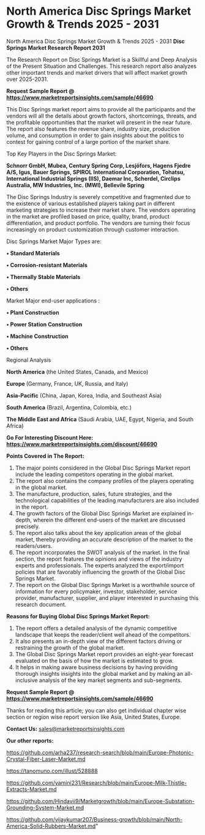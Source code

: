 # North America Disc Springs Market Growth & Trends 2025 - 2031
North America Disc Springs Market Growth & Trends 2025 - 2031
<strong>Disc Springs Market Research Report 2031</strong>

The Research Report on Disc Springs Market is a Skillful and Deep Analysis of the Present Situation and Challenges. This research report also analyzes other important trends and market drivers that will affect market growth over 2025-2031.

<strong>Request Sample Report @ <a href=https://www.marketreportsinsights.com/sample/46690>https://www.marketreportsinsights.com/sample/46690</a></strong>

This Disc Springs market report aims to provide all the participants and the vendors will all the details about growth factors, shortcomings, threats, and the profitable opportunities that the market will present in the near future. The report also features the revenue share, industry size, production volume, and consumption in order to gain insights about the politics to contest for gaining control of a large portion of the market share.

Top Key Players in the Disc Springs Market:

<strong>Schnorr GmbH, Mubea, Century Spring Corp, Lesjöfors, Hagens Fjedre A/S, Igus, Bauer Springs, SPIROL International Corporation, Tohatsu, International Industrial Springs (IIS), Daemar Inc, Scherdel, Circlips Australia, MW Industries, Inc. (MWI), Bellevile Spring</strong>

The Disc Springs Industry is severely competitive and fragmented due to the existence of various established players taking part in different marketing strategies to increase their market share. The vendors operating in the market are profiled based on price, quality, brand, product differentiation, and product portfolio. The vendors are turning their focus increasingly on product customization through customer interaction.

Disc Springs Market Major Types are:

<strong>•  Standard Materials

•  Corrosion-resistant Materials

•  Thermally Stable Materials

•  Others</strong>

Market Major end-user applications :

<strong>•  Plant Construction

•  Power Station Construction

•  Machine Construction

•  Others</strong>

Regional Analysis

</u><strong><b>North America</b></strong> (the United States, Canada, and Mexico)

<strong><b>Europe </b></strong>(Germany, France, UK, Russia, and Italy)

<strong><b>Asia-Pacific</b></strong> (China, Japan, Korea, India, and Southeast Asia)

<strong><b>South America</b></strong> (Brazil, Argentina, Colombia, etc.)

<strong><b>The Middle East and Africa</b></strong> (Saudi Arabia, UAE, Egypt, Nigeria, and South Africa)

<strong>Go For Interesting Discount Here: <a href=https://www.marketreportsinsights.com/discount/46690>https://www.marketreportsinsights.com/discount/46690</a></strong>

<strong>Points Covered in The Report:</strong>
<ol>
  <li>The major points considered in the Global Disc Springs Market report include the leading competitors operating in the global market.</li>
  <li>The report also contains the company profiles of the players operating in the global market.</li>
  <li>The manufacture, production, sales, future strategies, and the technological capabilities of the leading manufacturers are also included in the report.</li>
  <li>The growth factors of the Global Disc Springs Market are explained in-depth, wherein the different end-users of the market are discussed precisely.</li>
  <li>The report also talks about the key application areas of the global market, thereby providing an accurate description of the market to the readers/users.</li>
  <li>The report incorporates the SWOT analysis of the market. In the final section, the report features the opinions and views of the industry experts and professionals. The experts analyzed the export/import policies that are favorably influencing the growth of the Global Disc Springs Market.</li>
  <li>The report on the Global Disc Springs Market is a worthwhile source of information for every policymaker, investor, stakeholder, service provider, manufacturer, supplier, and player interested in purchasing this research document.</li>
</ol>
<strong>Reasons for Buying Global Disc Springs Market Report:</strong>

<ol>
  <li>The report offers a detailed analysis of the dynamic competitive landscape that keeps the reader/client well ahead of the competitors.</li>
  <li>It also presents an in-depth view of the different factors driving or restraining the growth of the global market.</li>
  <li>The Global Disc Springs Market report provides an eight-year forecast evaluated on the basis of how the market is estimated to grow.</li>
  <li>It helps in making aware business decisions by having providing thorough insights insights into the global market and by making an all-inclusive analysis of the key market segments and sub-segments.</li>
</ol>
<strong>Request Sample Report @ <a href=https://www.marketreportsinsights.com/sample/46690>https://www.marketreportsinsights.com/sample/46690</a></strong>


Thanks for reading this article; you can also get individual chapter wise section or region wise report version like Asia, United States, Europe.

<strong>Contact Us:</strong>
sales@marketreportsinsights.com

<strong>Our other reports:</strong>

<a href=https://github.com/arha237/research-search/blob/main/Europe-Photonic-Crystal-Fiber-Laser-Market.md>https://github.com/arha237/research-search/blob/main/Europe-Photonic-Crystal-Fiber-Laser-Market.md</a>

<a href=https://tanomuno.com/illust/528888>https://tanomuno.com/illust/528888</a>

<a href=https://github.com/yamini231/Research/blob/main/Europe-Milk-Thistle-Extracts-Market.md>https://github.com/yamini231/Research/blob/main/Europe-Milk-Thistle-Extracts-Market.md</a>

<a href=https://github.com/Hindavii9/Marketgrowth/blob/main/Europe-Substation-Grounding-System-Market.md>https://github.com/Hindavii9/Marketgrowth/blob/main/Europe-Substation-Grounding-System-Market.md</a>

<a href=https://github.com/vijaykumar207/Business-growth/blob/main/North-America-Solid-Rubbers-Market.md>https://github.com/vijaykumar207/Business-growth/blob/main/North-America-Solid-Rubbers-Market.md</a>"
